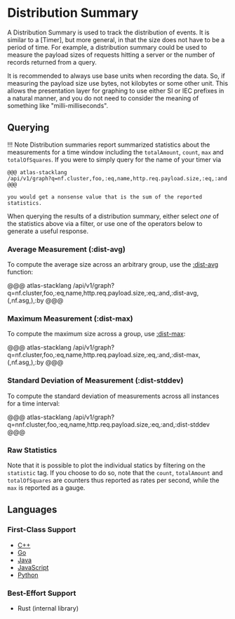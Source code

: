 # Distribution Summary

A Distribution Summary is used to track the distribution of events. It is similar to a [Timer], but
more general, in that the size does not have to be a period of time. For example, a distribution
summary could be used to measure the payload sizes of requests hitting a server or the number of
records returned from a query.

It is recommended to always use base units when recording the data. So, if measuring the payload
size use bytes, not kilobytes or some other unit. This allows the presentation layer for graphing
to use either SI or IEC prefixes in a natural manner, and you do not need to consider the meaning
of something like "milli-milliseconds".

## Querying

!!! Note
    Distribution summaries report summarized statistics about the measurements for a time window
    including the `totalAmount`, `count`, `max` and `totalOfSquares`. If you were to simply query for
    the name of your timer via

    @@@ atlas-stacklang
    /api/v1/graph?q=nf.cluster,foo,:eq,name,http.req.payload.size,:eq,:and
    @@@

    you would get a nonsense value that is the sum of the reported statistics.

When querying the results of a distribution summary, either select *one* of the statistics above
via a filter, or use one of the operators below to generate a useful response.

### Average Measurement (:dist-avg)

To compute the average size across an arbitrary group, use the [:dist-avg] function:

@@@ atlas-stacklang
/api/v1/graph?q=nf.cluster,foo,:eq,name,http.req.payload.size,:eq,:and,:dist-avg,(,nf.asg,),:by
@@@

[:dist-avg]: ../../../asl/ref/dist-avg.md

### Maximum Measurement (:dist-max)

To compute the maximum size across a group, use [:dist-max]:

@@@ atlas-stacklang
/api/v1/graph?q=nf.cluster,foo,:eq,name,http.req.payload.size,:eq,:and,:dist-max,(,nf.asg,),:by
@@@

[:dist-max]: ../../../asl/ref/dist-max.md

### Standard Deviation of Measurement (:dist-stddev)

To compute the standard deviation of measurements across all instances for a time interval:

@@@ atlas-stacklang
/api/v1/graph?q=nnf.cluster,foo,:eq,name,http.req.payload.size,:eq,:and,:dist-stddev
@@@

[:dist-stddev]: ../../../asl/ref/dist-stddev.md

### Raw Statistics

Note that it is possible to plot the individual statics by filtering on the `statistic` tag.
If you choose to do so, note that the `count`, `totalAmount` and `totalOfSquares` are counters
thus reported as rates per second, while the `max` is reported as a gauge.

## Languages

### First-Class Support

* [C++](../../lang/cpp/usage.md)
* [Go](../../lang/go/usage.md)
* [Java](../../lang/java/meters/dist-summary.md)
* [JavaScript](../../lang/js/usage.md)
* [Python](../../lang/py/meters/dist-summary.md)

### Best-Effort Support

* Rust (internal library)
